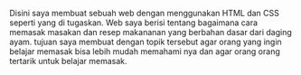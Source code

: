 Disini saya membuat sebuah web dengan menggunakan HTML dan CSS seperti yang di tugaskan.
Web saya berisi tentang bagaimana cara memasak masakan dan resep makananan yang berbahan dasar dari daging ayam.
tujuan saya membuat dengan topik tersebut agar orang yang ingin belajar memasak bisa lebih mudah memahami nya dan agar orang orang tertarik untuk belajar memasak.